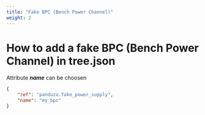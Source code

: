```yaml
---
title: "Fake BPC (Bench Power Channel)"
weight: 2
---
```


# How to add a fake BPC (Bench Power Channel) in tree.json

Attribute ***name*** can be choosen

```json
{
    "ref": "panduza.fake_power_supply",
    "name": "my_bpc"
}
```